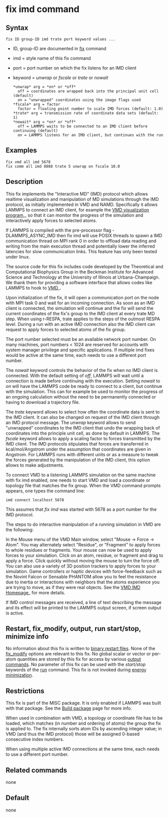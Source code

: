 # fix imd command

## Syntax

    fix ID group-ID imd trate port keyword values ...

-   ID, group-ID are documented in [fix](fix) command

-   imd = style name of this fix command

-   port = port number on which the fix listens for an IMD client

-   keyword = *unwrap* or *fscale* or *trate* or *nowait*

        *unwrap* arg = *on* or *off*
          off = coordinates are wrapped back into the principal unit cell (default)
          on = "unwrapped" coordinates using the image flags used
        *fscale* arg = factor
          factor = floating point number to scale IMD forces (default: 1.0)
        *trate* arg = transmission rate of coordinate data sets (default: 1)
        *nowait* arg = *on* or *off*
          off = LAMMPS waits to be connected to an IMD client before continuing (default)
          on = LAMMPS listens for an IMD client, but continues with the run

## Examples

``` LAMMPS
fix vmd all imd 5678
fix comm all imd 8888 trate 5 unwrap on fscale 10.0
```

## Description

This fix implements the \"Interactive MD\" (IMD) protocol which allows
realtime visualization and manipulation of MD simulations through the
IMD protocol, as initially implemented in VMD and NAMD. Specifically it
allows LAMMPS to connect an IMD client, for example the [VMD
visualization program](https://www.ks.uiuc.edu/Research/vmd)\_, so that
it can monitor the progress of the simulation and interactively apply
forces to selected atoms.

If LAMMPS is compiled with the pre-processor flag -DLAMMPS_ASYNC_IMD
then fix imd will use POSIX threads to spawn a IMD communication thread
on MPI rank 0 in order to offload data reading and writing from the main
execution thread and potentially lower the inferred latencies for slow
communication links. This feature has only been tested under linux.

The source code for this fix includes code developed by the Theoretical
and Computational Biophysics Group in the Beckman Institute for Advanced
Science and Technology at the University of Illinois at
Urbana-Champaign. We thank them for providing a software interface that
allows codes like LAMMPS to hook to
[VMD](https://www.ks.uiuc.edu/Research/vmd)\_.

Upon initialization of the fix, it will open a communication port on the
node with MPI task 0 and wait for an incoming connection. As soon as an
IMD client is connected, the simulation will continue and the fix will
send the current coordinates of the fix\'s group to the IMD client at
every trate MD step. When using r-RESPA, trate applies to the steps of
the outmost RESPA level. During a run with an active IMD connection also
the IMD client can request to apply forces to selected atoms of the fix
group.

The port number selected must be an available network port number. On
many machines, port numbers \< 1024 are reserved for accounts with
system manager privilege and specific applications. If multiple imd
fixes would be active at the same time, each needs to use a different
port number.

The *nowait* keyword controls the behavior of the fix when no IMD client
is connected. With the default setting of *off*, LAMMPS will wait until
a connection is made before continuing with the execution. Setting
*nowait* to *on* will have the LAMMPS code be ready to connect to a
client, but continue with the simulation. This can for example be used
to monitor the progress of an ongoing calculation without the need to be
permanently connected or having to download a trajectory file.

The *trate* keyword allows to select how often the coordinate data is
sent to the IMD client. It can also be changed on request of the IMD
client through an IMD protocol message. The *unwrap* keyword allows to
send \"unwrapped\" coordinates to the IMD client that undo the wrapping
back of coordinates into the principle unit cell, as done by default in
LAMMPS. The *fscale* keyword allows to apply a scaling factor to forces
transmitted by the IMD client. The IMD protocols stipulates that forces
are transferred in kcal/mol/Angstrom under the assumption that
coordinates are given in Angstrom. For LAMMPS runs with different units
or as a measure to tweak the forces generated by the manipulation of the
IMD client, this option allows to make adjustments.

To connect VMD to a listening LAMMPS simulation on the same machine with
fix imd enabled, one needs to start VMD and load a coordinate or
topology file that matches the fix group. When the VMD command prompts
appears, one types the command line:

    imd connect localhost 5678

This assumes that *fix imd* was started with 5678 as a port number for
the IMD protocol.

The steps to do interactive manipulation of a running simulation in VMD
are the following:

In the Mouse menu of the VMD Main window, select \"Mouse -\> Force -\>
Atom\". You may alternately select \"Residue\", or \"Fragment\" to apply
forces to whole residues or fragments. Your mouse can now be used to
apply forces to your simulation. Click on an atom, residue, or fragment
and drag to apply a force. Click quickly without moving the mouse to
turn the force off. You can also use a variety of 3D position trackers
to apply forces to your simulation. Game controllers or haptic devices
with force-feedback such as the Novint Falcon or Sensable PHANTOM allow
you to feel the resistance due to inertia or interactions with neighbors
that the atoms experience you are trying to move, as if they were real
objects. See the [VMD IMD
Homepage](https://www.ks.uiuc.edu/Research/vmd/imd/)\_ for more details.

If IMD control messages are received, a line of text describing the
message and its effect will be printed to the LAMMPS output screen, if
screen output is active.

## Restart, fix_modify, output, run start/stop, minimize info

No information about this fix is written to [binary restart
files](restart). None of the [fix_modify](fix_modify) options are
relevant to this fix. No global scalar or vector or per-atom quantities
are stored by this fix for access by various [output
commands](Howto_output). No parameter of this fix can be used with the
*start/stop* keywords of the [run](run) command. This fix is not invoked
during [energy minimization](minimize).

## Restrictions

This fix is part of the MISC package. It is only enabled if LAMMPS was
built with that package. See the [Build package](Build_package) page for
more info.

When used in combination with VMD, a topology or coordinate file has to
be loaded, which matches (in number and ordering of atoms) the group the
fix is applied to. The fix internally sorts atom IDs by ascending
integer value; in VMD (and thus the IMD protocol) those will be assigned
0-based consecutive index numbers.

When using multiple active IMD connections at the same time, each needs
to use a different port number.

## Related commands

none

## Default

none
